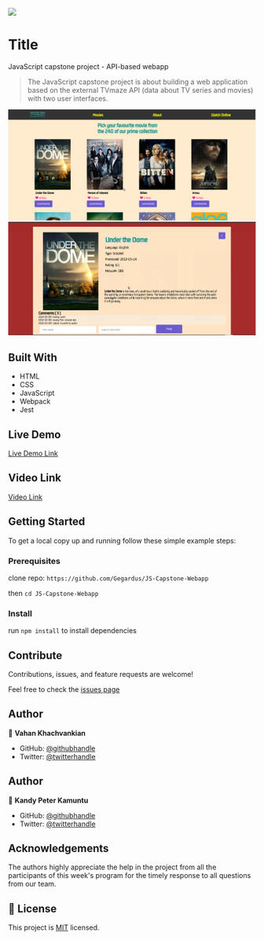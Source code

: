 ![](https://img.shields.io/badge/Microverse-blueviolet)

# Title

JavaScript capstone project - API-based webapp

> The JavaScript capstone project is about building a web application based on the external TVmaze API (data about TV series and movies) with two user interfaces.

![screenshot](./src/images/app_screenshot1.png)
![screenshot](./src/images/app_screenshot2.png)

## Built With

- HTML
- CSS
- JavaScript
- Webpack
- Jest

## Live Demo

[Live Demo Link](https://gegardus.github.io/JS-Capstone-Webapp/)

## Video Link

[Video Link](https://drive.google.com/file/d/1SCZQD4VqoNqJ2S0nyjFvE0OqHz-78Dax/view?usp=sharing)

## Getting Started

To get a local copy up and running follow these simple example steps:

### Prerequisites

clone repo: `https://github.com/Gegardus/JS-Capstone-Webapp`

then
`cd JS-Capstone-Webapp`

### Install

run `npm install` to install dependencies

## Contribute

Contributions, issues, and feature requests are welcome!

Feel free to check the [issues page](https://github.com/Gegardus/JS-Capstone-Webapp/issues)

## Author

👤 **Vahan Khachvankian**

- GitHub: [@githubhandle](https://github.com/Gegardus)
- Twitter: [@twitterhandle](https://twitter.com/Gegardus)

## Author

👤 **Kandy Peter Kamuntu**

- GitHub: [@githubhandle](https://github.com/Kandy-Peter)
- Twitter: [@twitterhandle](https://twitter.com/peter_kandy)

## Acknowledgements

The authors highly appreciate the help in the project from all the participants of this week's program for the timely response to all questions from our team.

## 📝 License

This project is [MIT](./MIT.md) licensed.
